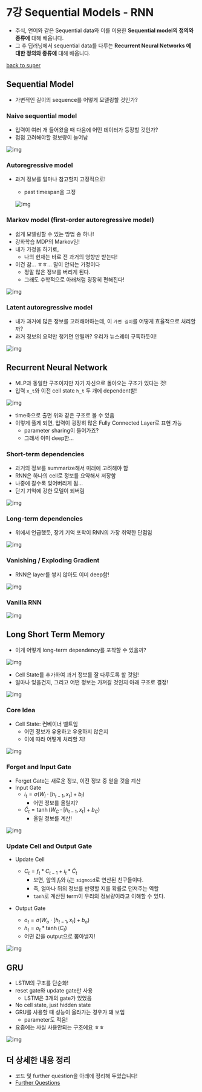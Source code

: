 # 7강 Sequential Models - RNN

- 주식, 언어와 같은 Sequential data와 이를 이용한 **Sequential model의 정의와 종류에** 대해 배웁니다.
- 그 후 딥러닝에서 sequential data를 다루는 **Recurrent Neural Networks 에 대한 정의와 종류에** 대해 배웁니다.

[back to super](https://github.com/jinmang2/BoostCamp_AI_Tech_2/tree/main/u-stage/dl_basic)

## Sequential Model
- 가변적인 길이의 sequence를 어떻게 모델링할 것인가?

### Naive sequential model
- 입력이 여러 개 들어왔을 때 다음에 어떤 데이터가 등장할 것인가?
- 점점 고려해야할 정보량이 늘어남

![img](../../../assets/img/u-stage/dl_basic_07_01.PNG)

### Autoregressive model
- 과거 정보를 얼마나 참고할지 고정적으로!
    - past timespan을 고정

    ![img](../../../assets/img/u-stage/dl_basic_07_02.PNG)

### Markov model (first-order autoregressive model)
- 쉽게 모델링할 수 있는 방법 중 하나!
- 강화학습 MDP의 Markov임!
- 내가 가정을 하기로,
    - 나의 현재는 바로 전 과거의 영향만 받는다!
- 이건 참... ㅎㅎ... 말이 안되는 가정이다
    - 정말 많은 정보를 버리게 된다.
    - 그래도 수학적으로 아래처럼 굉장히 편해진다!

![img](../../../assets/img/u-stage/dl_basic_07_03.PNG)

### Latent autoregressive model
- 내가 과거에 많은 정보를 고려해야하는데, 이 `가변 길이`를 어떻게 효율적으로 처리할까?
- 과거 정보의 요약만 챙기면 안될까? 우리가 뉴스레터 구독하듯이!

![img](../../../assets/img/u-stage/dl_basic_07_04.PNG)

## Recurrent Neural Network
- MLP과 동일한 구조이지만 자기 자신으로 돌아오는 구조가 있다는 것!
- 입력 `x_t`와 이전 cell state `h_t` 두 개에 dependent함!

![img](../../../assets/img/u-stage/dl_basic_07_05.PNG)

- time축으로 출면 위와 같은 구조로 볼 수 있음
- 이렇게 풀게 되면, 입력이 굉장히 많은 Fully Connected Layer로 표현 가능
    - parameter sharing이 들어가죠?
    - 그래서 이미 deep한...

### Short-term dependencies
- 과거의 정보를 summarize해서 미래에 고려해야 함
- RNN은 하나의 cell로 정보를 요약해서 저장함
- 나중에 갈수록 잊어버리게 됨...
- 단기 기억에 강한 모델이 되버림

![img](../../../assets/img/u-stage/dl_basic_07_06.PNG)

### Long-term dependencies
- 위에서 언급했듯, 장기 기억 포착이 RNN의 가장 취약한 단점임

![img](../../../assets/img/u-stage/dl_basic_07_07.PNG)

### Vanishing / Exploding Gradient
- RNN은 layer를 쌓지 않아도 이미 deep함!

![img](../../../assets/img/u-stage/dl_basic_07_08.PNG)

### Vanilla RNN

![img](../../../assets/img/u-stage/dl_basic_07_09.PNG)

## Long Short Term Memory
- 이게 어떻게 long-term dependency를 포착할 수 있을까?

![img](../../../assets/img/u-stage/dl_basic_07_10.PNG)

- Cell State를 추가하여 과거 정보를 잘 다루도록 할 것임!
- 얼마나 잊을건지, 그리고 어떤 정보는 가져갈 것인지 아래 구조로 결정!

![img](../../../assets/img/u-stage/dl_basic_07_11.PNG)


### Core Idea
- Cell State: 컨베이너 벨트임
    - 어떤 정보가 유용하고 유용하지 않은지
    - 이에 따라 어떻게 처리할 지!

![img](../../../assets/img/u-stage/dl_basic_07_12.PNG)

### Forget and Input Gate
- Forget Gate는 새로운 정보, 이전 정보 중 얻을 것을 계산
- Input Gate
    - $i_t=\sigma (W_i \cdot [h_{t-1},x_t] + b_i)$
        - 어떤 정보를 올릴지?
    - $\tilde{C}_t=\tanh (W_C \cdot [h_{t-1},x_t] + b_C)$
        - 올릴 정보를 계산!

![img](../../../assets/img/u-stage/dl_basic_07_13.PNG)

### Update Cell and Output Gate
- Update Cell
    - $C_t = f_t * C_{t-1} + i_t * \tilde{C}_t$
        - 보면, 앞의 $f_t$와 $i_t$는 `sigmoid`로 연산된 친구들이다.
        - 즉, 얼마나 뒤의 정보를 반영할 지를 확률로 던져주는 역할
        - `tanh`로 계산된 term이 우리의 정보량이라고 이해할 수 있다.

- Output Gate
    - $o_t = \sigma (W_o \cdot [h_{t-1}, x_t] + b_o)$
    - $h_t = o_t * \tanh (C_t)$
    - 어떤 값을 output으로 뽑아낼지!

![img](../../../assets/img/u-stage/dl_basic_07_14.PNG)

## GRU
- LSTM의 구조를 단순화!
- reset gate와 update gate만 사용
    - LSTM은 3개의 gate가 있었음
- No cell state, just hidden state
- GRU를 사용할 때 성능이 올라가는 경우가 꽤 보임
    - parameter도 적음!
- 요즘에는 사실 사용안되는 구조에요 ㅎㅎ

![img](../../../assets/img/u-stage/dl_basic_07_15.PNG)

## 더 상세한 내용 정리
- 코드 및 further question을 아래에 정리해 두었습니다!
- [Further Questions](https://github.com/jinmang2/BoostCamp_AI_Tech_2/tree/main/u-stage/dl_basic/ch07_rnn/further_question.md)
